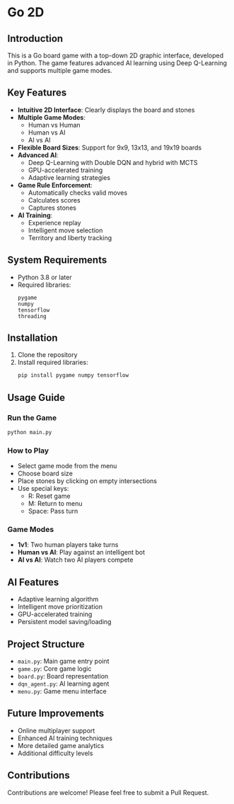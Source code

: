 # Go 2D

## Introduction

This is a Go board game with a top-down 2D graphic interface, developed in Python. The game features advanced AI learning using Deep Q-Learning and supports multiple game modes.

## Key Features

- **Intuitive 2D Interface**: Clearly displays the board and stones
- **Multiple Game Modes**:
  - Human vs Human
  - Human vs AI
  - AI vs AI
- **Flexible Board Sizes**: Support for 9x9, 13x13, and 19x19 boards
- **Advanced AI**:
  - Deep Q-Learning with Double DQN and hybrid with MCTS
  - GPU-accelerated training
  - Adaptive learning strategies
- **Game Rule Enforcement**: 
  - Automatically checks valid moves
  - Calculates scores
  - Captures stones
- **AI Training**:
  - Experience replay
  - Intelligent move selection
  - Territory and liberty tracking

## System Requirements

- Python 3.8 or later
- Required libraries:
  ```
  pygame
  numpy
  tensorflow
  threading
  ```

## Installation

1. Clone the repository
2. Install required libraries:
   ```sh
   pip install pygame numpy tensorflow
   ```

## Usage Guide

### Run the Game

```sh
python main.py
```

### How to Play

- Select game mode from the menu
- Choose board size
- Place stones by clicking on empty intersections
- Use special keys:
  - R: Reset game
  - M: Return to menu
  - Space: Pass turn

### Game Modes

- **1v1**: Two human players take turns
- **Human vs AI**: Play against an intelligent bot
- **AI vs AI**: Watch two AI players compete

## AI Features

- Adaptive learning algorithm
- Intelligent move prioritization
- GPU-accelerated training
- Persistent model saving/loading

## Project Structure

- `main.py`: Main game entry point
- `game.py`: Core game logic
- `board.py`: Board representation
- `dqn_agent.py`: AI learning agent
- `menu.py`: Game menu interface

## Future Improvements

- Online multiplayer support
- Enhanced AI training techniques
- More detailed game analytics
- Additional difficulty levels

## Contributions

Contributions are welcome! Please feel free to submit a Pull Request.

